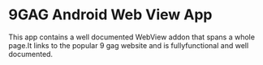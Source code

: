 # 9GAG Android Web View App
This app contains a well documented WebView addon that spans a whole page.It links to the popular 9 gag website and
is fullyfunctional and well documented.
